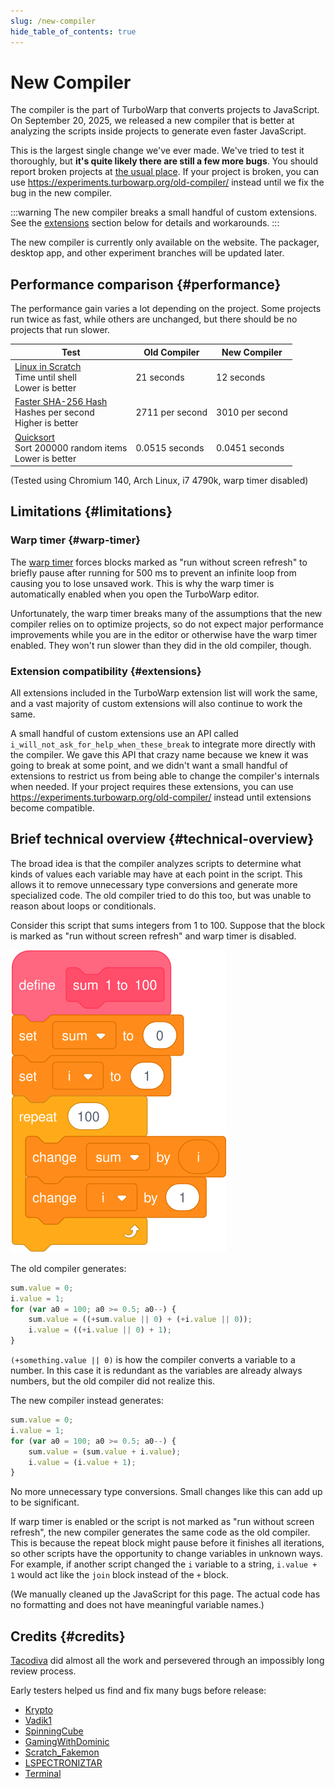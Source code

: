 ```yaml
---
slug: /new-compiler
hide_table_of_contents: true
---
```


# New Compiler

The compiler is the part of TurboWarp that converts projects to JavaScript. On September 20, 2025, we released a new compiler that is better at analyzing the scripts inside projects to generate even faster JavaScript.

This is the largest single change we've ever made. We've tried to test it thoroughly, but **it's quite likely there are still a few more bugs**. You should report broken projects at [the usual place](https://scratch.mit.edu/users/GarboMuffin/#comments). If your project is broken, you can use https://experiments.turbowarp.org/old-compiler/ instead until we fix the bug in the new compiler.

:::warning
The new compiler breaks a small handful of custom extensions. See the [extensions](#extensions) section below for details and workarounds.
:::

The new compiler is currently only available on the website. The packager, desktop app, and other experiment branches will be updated later.

## Performance comparison {#performance}

The performance gain varies a lot depending on the project. Some projects run twice as fast, while others are unchanged, but there should be no projects that run slower.

<table style={{textAlign: "center"}}>
    <thead>
        <tr>
            <th>Test</th>
            <th>Old Compiler</th>
            <th>New Compiler</th>
        </tr>
    </thead>
    <tbody>
        <tr>
            <td>
                <div><a href="https://turbowarp.org/1201938491">Linux in Scratch</a></div>
                <div>Time until shell</div>
                <div>Lower is better</div>
            </td>
            <td>21 seconds</td>
            <td>12 seconds</td>
        </tr>
        <tr>
            <td>
                <div><a href="https://turbowarp.org/611788242">Faster SHA-256 Hash</a></div>
                <div>Hashes per second</div>
                <div>Higher is better</div>
            </td>
            <td>2711 per second</td>
            <td>3010 per second</td>
        </tr>
        <tr>
            <td>
                <div><a href="https://turbowarp.org/310372816">Quicksort</a></div>
                <div>Sort 200000 random items</div>
                <div>Lower is better</div>
            </td>
            <td>0.0515 seconds</td>
            <td>0.0451 seconds</td>
        </tr>
    </tbody>
</table>

(Tested using Chromium 140, Arch Linux, i7 4790k, warp timer disabled)

## Limitations {#limitations}

### Warp timer {#warp-timer}

The [warp timer](warp-timer) forces blocks marked as "run without screen refresh" to briefly pause after running for 500 ms to prevent an infinite loop from causing you to lose unsaved work. This is why the warp timer is automatically enabled when you open the TurboWarp editor.

Unfortunately, the warp timer breaks many of the assumptions that the new compiler relies on to optimize projects, so do not expect major performance improvements while you are in the editor or otherwise have the warp timer enabled. They won't run slower than they did in the old compiler, though.

### Extension compatibility {#extensions}

All extensions included in the TurboWarp extension list will work the same, and a vast majority of custom extensions will also continue to work the same.

A small handful of custom extensions use an API called `i_will_not_ask_for_help_when_these_break` to integrate more directly with the compiler. We gave this API that crazy name because we knew it was going to break at some point, and we didn't want a small handful of extensions to restrict us from being able to change the compiler's internals when needed. If your project requires these extensions, you can use https://experiments.turbowarp.org/old-compiler/ instead until extensions become compatible.

## Brief technical overview {#technical-overview}

The broad idea is that the compiler analyzes scripts to determine what kinds of values each variable may have at each point in the script. This allows it to remove unnecessary type conversions and generate more specialized code. The old compiler tried to do this too, but was unable to reason about loops or conditionals.

Consider this script that sums integers from 1 to 100. Suppose that the block is marked as "run without screen refresh" and warp timer is disabled.

![Script that sums 1 to 100](./assets/sum-1-to-100.svg)

The old compiler generates:

```js
sum.value = 0;
i.value = 1;
for (var a0 = 100; a0 >= 0.5; a0--) {
    sum.value = ((+sum.value || 0) + (+i.value || 0));
    i.value = ((+i.value || 0) + 1);
}
```

`(+something.value || 0)` is how the compiler converts a variable to a number. In this case it is redundant as the variables are already always numbers, but the old compiler did not realize this.

The new compiler instead generates:

```js
sum.value = 0;
i.value = 1;
for (var a0 = 100; a0 >= 0.5; a0--) {
    sum.value = (sum.value + i.value);
    i.value = (i.value + 1);
}
```

No more unnecessary type conversions. Small changes like this can add up to be significant.

If warp timer is enabled or the script is not marked as "run without screen refresh", the new compiler generates the same code as the old compiler. This is because the repeat block might pause before it finishes all iterations, so other scripts have the opportunity to change variables in unknown ways. For example, if another script changed the `i` variable to a string, `i.value + 1` would act like the `join` block instead of the `+` block.

(We manually cleaned up the JavaScript for this page. The actual code has no formatting and does not have meaningful variable names.)

## Credits {#credits}

[Tacodiva](https://scratch.mit.edu/users/Tacodiva7729/) did almost all the work and persevered through an impossibly long review process.

Early testers helped us find and fix many bugs before release:

 * [Krypto](https://scratch.mit.edu/users/KryptoScratcher/)
 * [Vadik1](https://scratch.mit.edu/users/Vadik1/)
 * [SpinningCube](https://scratch.mit.edu/users/SpinningCube/)
 * [GamingWithDominic](https://scratch.mit.edu/users/GamingWithDominic/)
 * [Scratch_Fakemon](https://scratch.mit.edu/users/Scratch_Fakemon/)
 * [LSPECTRONIZTAR](https://scratch.mit.edu/users/LSPECTRONIZTAR/)
 * [Terminal](https://scratch.mit.edu/users/windowscj/)
